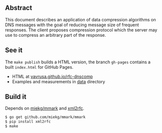 ## Abstract

This document describes an application of data compression algorithms on DNS messages with the goal of reducing message size of frequent responses. The client proposes compression protocol which the server may use to compress an arbitrary part of the response.

## See it

The `make publish` builds a HTML version, the branch `gh-pages` contains a built `index.html` for GitHub Pages.

* HTML at [vavrusa.github.io/rfc-dnscomp][ghpages]
* Examples and measurements in [data](data) directory

## Build it

Depends on [miekg/mmark][mmark] and [xml2rfc][xml2rfc].

```sh
$ go get github.com/miekg/mmark/mmark
$ pip install xml2rfc
$ make
```

[mmark]: http://github.com/miekg/mmark
[xml2rfc]: http://xml2rfc.ietf.org/
[ghpages]: http://vavrusa.github.io/rfc-dnscomp
